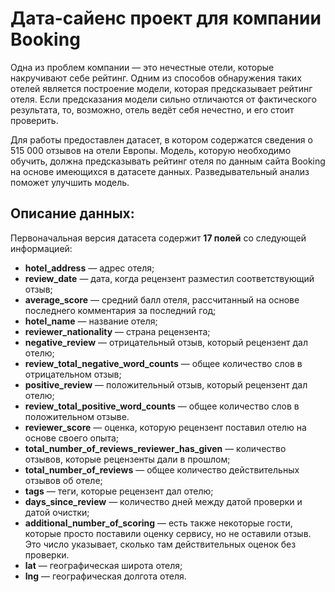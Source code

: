 # Дата-сайенc проект для компании Booking

Одна из проблем компании — это нечестные отели, которые накручивают себе рейтинг. Одним из способов обнаружения таких отелей является построение модели, которая предсказывает рейтинг отеля. Если предсказания модели сильно отличаются от фактического результата, то, возможно, отель ведёт себя нечестно, и его стоит проверить.

Для работы предоставлен датасет, в котором содержатся сведения о 515 000 отзывов на отели Европы. Модель, которую необходимо обучить, должна предсказывать рейтинг отеля по данным сайта Booking на основе имеющихся в датасете данных. Разведывательный анализ поможет улучшить модель.

## Описание данных:

Первоначальная версия датасета содержит **17 полей** со следующей информацией:

* **hotel_address** — адрес отеля;
* **review_date** — дата, когда рецензент разместил соответствующий отзыв;
* **average_score** — средний балл отеля, рассчитанный на основе последнего комментария за последний год;
* **hotel_name** — название отеля;
* **reviewer_nationality** — страна рецензента;
* **negative_review** — отрицательный отзыв, который рецензент дал отелю;
* **review_total_negative_word_counts** — общее количество слов в отрицательном отзыв;
* **positive_review** — положительный отзыв, который рецензент дал отелю;
* **review_total_positive_word_counts** — общее количество слов в положительном отзыве.
* **reviewer_score** — оценка, которую рецензент поставил отелю на основе своего опыта;
* **total_number_of_reviews_reviewer_has_given** — количество отзывов, которые рецензенты дали в прошлом;
* **total_number_of_reviews** — общее количество действительных отзывов об отеле;
* **tags** — теги, которые рецензент дал отелю;
* **days_since_review** — количество дней между датой проверки и датой очистки;
* **additional_number_of_scoring** — есть также некоторые гости, которые просто поставили оценку сервису, но не оставили отзыв. Это число указывает, сколько там действительных оценок без проверки.
* **lat** — географическая широта отеля;
* **lng** — географическая долгота отеля.